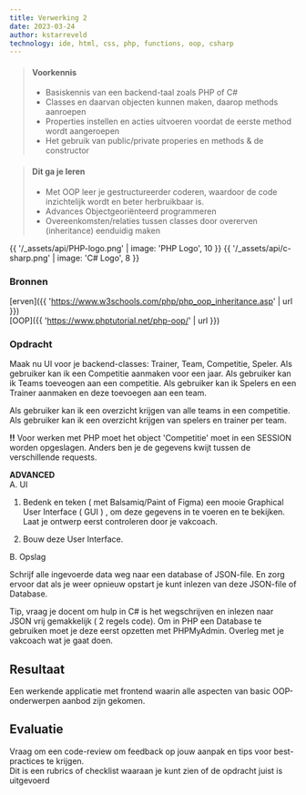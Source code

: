 ```yaml
---
title: Verwerking 2
date: 2023-03-24
author: kstarreveld
technology: ide, html, css, php, functions, oop, csharp
---
```



> #### Voorkennis
> * Basiskennis van een backend-taal zoals PHP of C#
> * Classes en daarvan objecten kunnen maken, daarop methods aanroepen
> * Properties instellen en acties uitvoeren voordat de eerste method wordt aangeroepen
> * Het gebruik van public/private properies en methods & de constructor


> #### Dit ga je leren
> * Met OOP leer je gestructureerder coderen, waardoor de code inzichtelijk wordt en beter herbruikbaar is.
> * Advances Objectgeoriënteerd programmeren
> * Overeenkomsten/relaties tussen classes door overerven (inheritance) eenduidig maken

{{ '/_assets/api/PHP-logo.png' | image: 'PHP Logo', 10 }}
{{ '/_assets/api/c-sharp.png' | image: 'C# Logo', 8 }}

### Bronnen
[erven]({{ 'https://www.w3schools.com/php/php_oop_inheritance.asp' | url }})<br>
[OOP]({{ 'https://www.phptutorial.net/php-oop/' | url }})<br>

### Opdracht
Maak nu UI voor je backend-classes: Trainer, Team, Competitie, Speler.
Als gebruiker kan ik een Competitie aanmaken voor een jaar.
Als gebruiker kan ik Teams toeveogen aan een competitie.
Als gebruiker kan ik Spelers en een Trainer aanmaken en deze toevoegen aan een team.

Als gebruiker kan ik een overzicht krijgen van alle teams in een competitie.
Als gebruiker kan ik een overzicht krijgen van spelers en trainer per team.

**!!** Voor werken met PHP moet het object 'Competitie' moet in een SESSION worden opgeslagen.
Anders ben je de gegevens kwijt tussen de verschillende requests.


**ADVANCED**<br>
A. UI

1. Bedenk en teken ( met Balsamiq/Paint of Figma) een mooie Graphical User Interface ( GUI ) , om deze gegevens in te voeren en te bekijken.
Laat je ontwerp eerst controleren door je vakcoach.

2. Bouw deze User Interface.

B. Opslag

   Schrijf alle ingevoerde data weg naar een database of JSON-file. 
   En zorg ervoor dat als je weer opnieuw opstart je kunt inlezen van deze JSON-file 
   of Database.

   Tip, vraag je docent om hulp in C# is het wegschrijven en inlezen naar JSON vrij gemakkelijk ( 2 regels code). Om in PHP een Database te gebruiken moet je deze eerst opzetten met PHPMyAdmin. Overleg met je vakcoach wat je gaat doen.


## Resultaat
Een werkende applicatie met frontend waarin alle aspecten van basic OOP-onderwerpen aanbod zijn gekomen.

## Evaluatie
Vraag om een code-review om feedback op jouw aanpak en tips voor best-practices te krijgen.<br>
Dit is een rubrics of checklist waaraan je kunt zien of de opdracht juist is uitgevoerd
